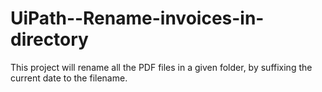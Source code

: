 # UiPath--Rename-invoices-in-directory
This project will rename all the PDF files in a given folder, by suffixing the current date to the filename.
